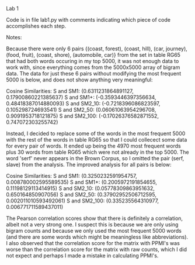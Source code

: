 Lab 1

Code is in file lab1.py with comments indicating which piece of code accomplishes each step.

Notes:

Because there were only 6 pairs {(coast, forest), (coast, hill), (car, journey), (food, fruit), (coast, shore), (automobile, car)} from the set in table RG65 that had both words occuring in my top 5000, it was not enough data to work with, since everything comes from the 5000x5000 array of bigram data. The data for just these 6 pairs without modifying the most frequent 5000 is below, and does not show anything very meaningful:

Cosine Similarities:
S and SM1:  (0.6311231864891127, 0.17900860221385637)
S and SM1+:  (-0.3593446397356634, 0.48418387014880093)
S and SM2_10:  (-0.7218396086823597, 0.105298724693541)
S and SM2_50:  (0.06061063954296708, 0.9091953718121875)
S and SM2_100:  (-0.17026376582871552, 0.747072303255742)

Instead, I decided to replace some of the words in the most frequent 5000 with the rest of the words in table RG65 so that I could collecect some data for every pair of words. It ended up being the 4970 most frequent words plus 30 words from table RG65 which were not already in the top 5000. The word 'serf' never appears in the Brown Corpus, so I omitted the pair (serf, slave) from the analysis. The improved analysis for all pairs is below:

Cosine Similarities:
S and SM1:  (0.3250232591954757, 0.008780002595589535)
S and SM1+:  (0.2005972191854655, 0.11198129113414915)
S and SM2_10:  (0.05778309863951632, 0.650164850907056)
S and SM2_50:  (0.37902952506712595, 0.002011010593492061)
S and SM2_100:  (0.335235564310977, 0.006771711589437011)

The Pearson correlation scores show that there is definitely a correlation, albeit not a very strong one. I suspect this is because we are only using bigram counts and because we only used the most frequent 5000 words (and there are some words which might be meaningless like abbreviations). I also observed that the correlation score for the matrix with PPMI's was worse than the correlation score for the matrix with raw counts, which I did not expect and perhaps I made a mistake in calculating PPMI's.
